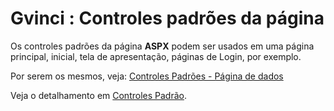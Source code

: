 # Gvinci : Controles padrões da página

Os controles padrões da página **ASPX** podem ser usados em uma página principal, inicial, tela de apresentação, páginas de Login, por exemplo.

Por serem os mesmos, veja: [Controles Padrões - Página de dados](http://www.gvinci.com.br/manual/controles_padroes___pagina_de_.htm)

Veja o detalhamento em [Controles Padrão](http://www.gvinci.com.br/manual/controles_padrao.htm).

